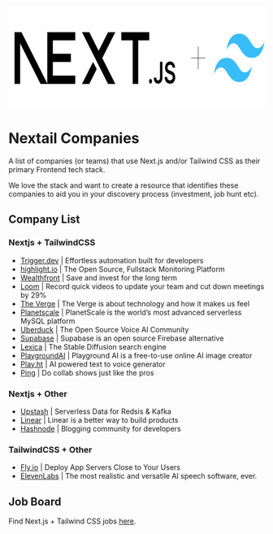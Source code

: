 <img style="height:200px;width:600px;" src="nextail-logo.png">

# Nextail Companies 

A list of companies (or teams) that use Next.js and/or Tailwind CSS as their primary Frontend tech stack.

We love the stack and want to create a resource that identifies these companies to aid you in your discovery process (investment, job hunt etc).

## Company List

### Nextjs + TailwindCSS

* [Trigger.dev](https://trigger.dev/) | Effortless automation built for developers
* [highlight.io](https://highlight.io/) | The Open Source, Fullstack Monitoring Platform
* [Wealthfront](https://www.wealthfront.com/) | Save and invest for the long term
* [Loom](https://www.loom.com/) | Record quick videos to update your team and cut down meetings by 29%
* [The Verge](https://www.theverge.com/) | The Verge is about technology and how it makes us feel
* [Planetscale](https://planetscale.com/) | PlanetScale is the world’s most advanced serverless MySQL platform
* [Uberduck](https://uberduck.ai/) | The Open Source Voice AI Community
* [Supabase](https://supabase.com/) | Supabase is an open source Firebase alternative
* [Lexica](https://lexica.art/) | The Stable Diffusion search engine
* [PlaygroundAI](https://playgroundai.com/) | Playground AI is a free-to-use online AI image creator
* [Play.ht](https://play.ht/) | AI powered text to voice generator
* [Ping](https://ping.gg/) | Do collab shows just like the pros

### Nextjs + Other
* [Upstash](https://upstash.com/) | Serverless Data for Redsis & Kafka
* [Linear](https://linear.app/) | Linear is a better way to build products
* [Hashnode](https://hashnode.com/) | Blogging community for developers

### TailwindCSS + Other
* [Fly.io](https://fly.io/) | Deploy App Servers Close to Your Users
* [ElevenLabs](https://beta.elevenlabs.io/) | The most realistic and versatile AI speech software, ever.

## Job Board
Find Next.js + Tailwind CSS jobs [here](https://nextailjobs.jobboardly.com/).
